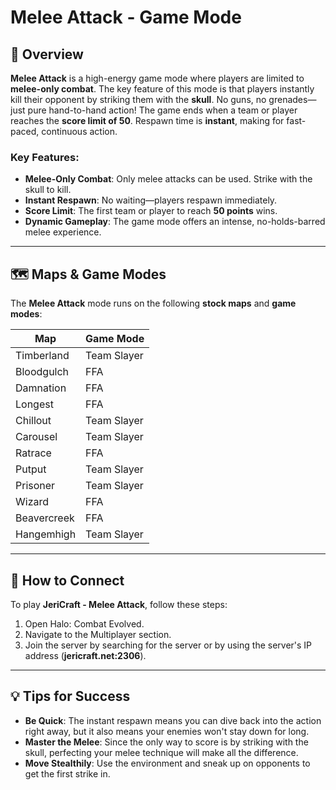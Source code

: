 # Melee Attack - Game Mode

## 📝 Overview

**Melee Attack** is a high-energy game mode where players are limited to **melee-only combat**. The key feature of this
mode is that players instantly kill their opponent by striking them with the **skull**. No guns, no grenades—just pure
hand-to-hand action! The game ends when a team or player reaches the **score limit of 50**. Respawn time is **instant**,
making for fast-paced, continuous action.

### Key Features:

- **Melee-Only Combat**: Only melee attacks can be used. Strike with the skull to kill.
- **Instant Respawn**: No waiting—players respawn immediately.
- **Score Limit**: The first team or player to reach **50 points** wins.
- **Dynamic Gameplay**: The game mode offers an intense, no-holds-barred melee experience.

---

## 🗺️ Maps & Game Modes

The **Melee Attack** mode runs on the following **stock maps** and **game modes**:

| **Map**     | **Game Mode** |
|-------------|---------------|
| Timberland  | Team Slayer   |
| Bloodgulch  | FFA           |
| Damnation   | FFA           |
| Longest     | FFA           |
| Chillout    | Team Slayer   |
| Carousel    | Team Slayer   |
| Ratrace     | FFA           |
| Putput      | Team Slayer   |
| Prisoner    | Team Slayer   |
| Wizard      | FFA           |
| Beavercreek | FFA           |
| Hangemhigh  | Team Slayer   |

---

## 📡 How to Connect

To play **JeriCraft - Melee Attack**, follow these steps:

1. Open Halo: Combat Evolved.
2. Navigate to the Multiplayer section.
3. Join the server by searching for the server or by using the server's IP address (**jericraft.net:2306**).

---

## 💡 Tips for Success

- **Be Quick**: The instant respawn means you can dive back into the action right away, but it also means your enemies
  won't stay down for long.
- **Master the Melee**: Since the only way to score is by striking with the skull, perfecting your melee technique will
  make all the difference.
- **Move Stealthily**: Use the environment and sneak up on opponents to get the first strike in.

